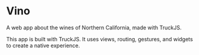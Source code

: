 # Vino
A web app about the wines of Northern California, made with TruckJS.


This app is built with TruckJS. It uses views, routing, gestures, and widgets to create a native experience.